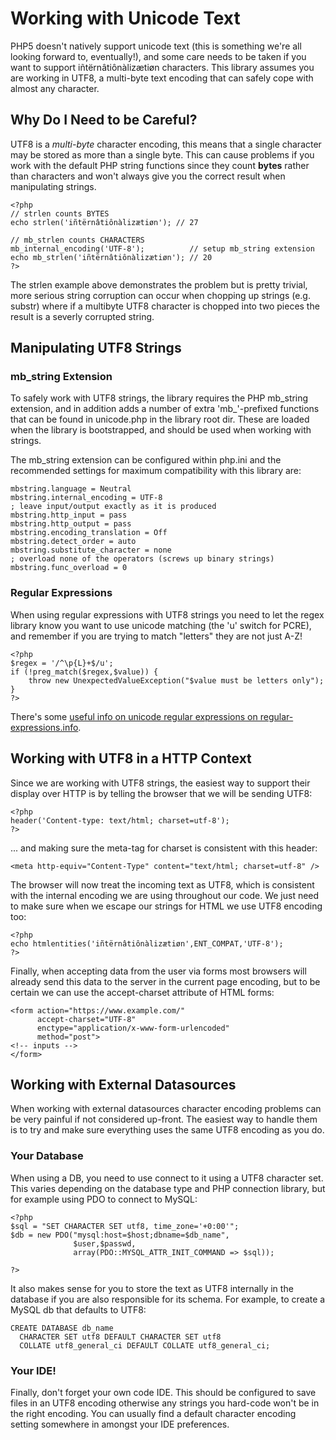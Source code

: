 Working with Unicode Text
=========================

PHP5 doesn't natively support unicode text (this is something we're all looking forward to, eventually!), and some care needs to be taken if you want to support iñtërnâtiônàlizætiøn characters. This library assumes you are working in UTF8, a multi-byte text encoding that can safely cope with almost any character.

Why Do I Need to be Careful?
----------------------------

UTF8 is a *multi-byte* character encoding, this means that a single character may be stored as more than a single byte. This can cause problems if you work with the default PHP string functions since they count **bytes** rather than characters and won't always give you the correct result when manipulating strings.

    <?php
    // strlen counts BYTES
    echo strlen('iñtërnâtiônàlizætiøn'); // 27

    // mb_strlen counts CHARACTERS
    mb_internal_encoding('UTF-8');          // setup mb_string extension
    echo mb_strlen('iñtërnâtiônàlizætiøn'); // 20
    ?>

The strlen example above demonstrates the problem but is pretty trivial, more serious string corruption can occur when chopping up strings (e.g. substr) where if a multibyte UTF8 character is chopped into two pieces the result is a severly corrupted string.

Manipulating UTF8 Strings
-------------------------

### mb_string Extension

To safely work with UTF8 strings, the library requires the PHP mb_string extension, and in addition adds a number of extra 'mb_'-prefixed functions that can be found in unicode.php in the library root dir. These are loaded when the library is bootstrapped, and should be used when working with strings.

The mb_string extension can be configured within php.ini and the recommended settings for maximum compatibility with this library are:

    mbstring.language = Neutral
    mbstring.internal_encoding = UTF-8
    ; leave input/output exactly as it is produced
    mbstring.http_input = pass
    mbstring.http_output = pass
    mbstring.encoding_translation = Off
    mbstring.detect_order = auto
    mbstring.substitute_character = none
    ; overload none of the operators (screws up binary strings)
    mbstring.func_overload = 0

### Regular Expressions

When using regular expressions with UTF8 strings you need to let the regex library know you want to use unicode matching (the 'u' switch for PCRE), and remember if you are trying to match "letters" they are not just A-Z!

    <?php
    $regex = '/^\p{L}+$/u';
    if (!preg_match($regex,$value)) {
        throw new UnexpectedValueException("$value must be letters only");
    }
    ?>

There's some [useful info on unicode regular expressions on regular-expressions.info](http://www.regular-expressions.info/unicode.html).

Working with UTF8 in a HTTP Context
-----------------------------------

Since we are working with UTF8 strings, the easiest way to support their display over HTTP is by telling the browser that we will be sending UTF8:

    <?php
    header('Content-type: text/html; charset=utf-8');
    ?>

... and making sure the meta-tag for charset is consistent with this header:

    <meta http-equiv="Content-Type" content="text/html; charset=utf-8" />

The browser will now treat the incoming text as UTF8, which is consistent with the internal encoding we are using throughout our code. We just need to make sure when we escape our strings for HTML we use UTF8 encoding too:

    <?php
    echo htmlentities('iñtërnâtiônàlizætiøn',ENT_COMPAT,'UTF-8');
    ?>

Finally, when accepting data from the user via forms most browsers will already send this data to the server in the current page encoding, but to be certain we can use the accept-charset attribute of HTML forms:

    <form action="https://www.example.com/"
          accept-charset="UTF-8"
          enctype="application/x-www-form-urlencoded"
          method="post">
    <!-- inputs -->
    </form>

Working with External Datasources
---------------------------------

When working with external datasources character encoding problems can be very painful if not considered up-front. The easiest way to handle them is to try and make sure everything uses the same UTF8 encoding as you do.

### Your Database

When using a DB, you need to use connect to it using a UTF8 character set. This varies depending on the database type and PHP connection library, but for example using PDO to connect to MySQL:

    <?php
    $sql = "SET CHARACTER SET utf8, time_zone='+0:00'";
    $db = new PDO("mysql:host=$host;dbname=$db_name",
                  $user,$passwd,
                  array(PDO::MYSQL_ATTR_INIT_COMMAND => $sql));

    ?>

It also makes sense for you to store the text as UTF8 internally in the database if you are also responsible for its schema. For example, to create a MySQL db that defaults to UTF8:

    CREATE DATABASE db_name
      CHARACTER SET utf8 DEFAULT CHARACTER SET utf8
      COLLATE utf8_general_ci DEFAULT COLLATE utf8_general_ci;

### Your IDE!

Finally, don't forget your own code IDE. This should be configured to save files in an UTF8 encoding otherwise any strings you hard-code won't be in the right encoding. You can usually find a default character encoding setting somewhere in amongst your IDE preferences.
